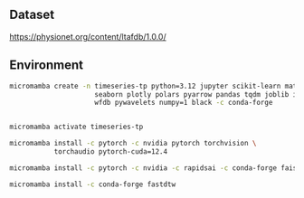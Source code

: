 
## Dataset

<https://physionet.org/content/ltafdb/1.0.0/>

## Environment

```bash
micromamba create -n timeseries-tp python=3.12 jupyter scikit-learn matplotlib \
                     seaborn plotly polars pyarrow pandas tqdm joblib ipympl \
                     wfdb pywavelets numpy=1 black -c conda-forge


micromamba activate timeseries-tp

micromamba install -c pytorch -c nvidia pytorch torchvision \
           torchaudio pytorch-cuda=12.4 

micromamba install -c pytorch -c nvidia -c rapidsai -c conda-forge faiss-gpu-raft=1.9.0

micromamba install -c conda-forge fastdtw
```
